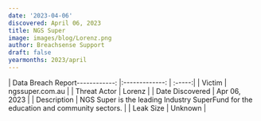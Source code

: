 ```yaml
---
date: '2023-04-06'
discovered: April 06, 2023
title: NGS Super
image: images/blog/Lorenz.png
author: Breachsense Support
draft: false
yearmonths: 2023/april
---
```


| Data Breach Report------------:     |:-------------:    | :-----:|
| Victim      | ngssuper.com.au      | 
| Threat Actor      | Lorenz      | 
| Date Discovered      | Apr 06, 2023      | 
| Description      | NGS Super is the leading Industry SuperFund for the education and community sectors.      | 
| Leak Size      | Unknown      | 


